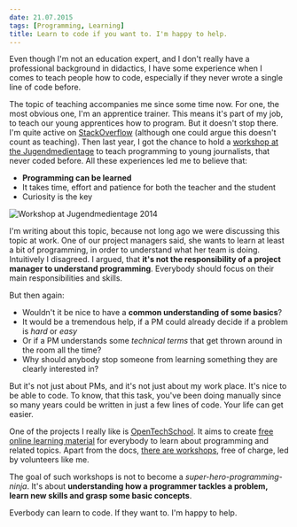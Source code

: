```yaml
---
date: 21.07.2015
tags: [Programming, Learning]
title: Learn to code if you want to. I'm happy to help.
---
```


Even though I'm not an education expert, and I don't really have a professional background in didactics, I have some experience when I comes to teach people how to code, especially if they never wrote a single line of code before.

The topic of teaching accompanies me since some time now.
For one, the most obvious one, I'm an apprentice trainer.
This means it's part of my job, to teach our young apprentices how to program.
But it doesn't stop there.
I'm quite active on [StackOverflow](http://stackoverflow.com/users/549755/odi) (although one could argue this doesn't count as teaching).
Then last year, I got the chance to hold a [workshop at the Jugendmedientage](http://www.jungejournalisten.ch/jugendmedientage/workshops-2/) to teach programming to young journalists, that never coded before.
All these experiences led me to believe that:

- **Programming can be learned**
- It takes time, effort and patience for both the teacher and the student
- Curiosity is the key

![Workshop at Jugendmedientage 2014]({{urls.media}}/workshop.jpg)

I'm writing about this topic, because not long ago we were discussing this topic at work.
One of our project managers said, she wants to learn at least a bit of programming, in order to understand what her team is doing.
Intuitively I disagreed.
I argued, that **it's not the responsibility of a project manager to understand programming**.
Everybody should focus on their main responsibilities and skills.

But then again:

- Wouldn't it be nice to have a **common understanding of some basics**?
- It would be a tremendous help, if a PM could already decide if a problem is _hard_ or _easy_
- Or if a PM understands some _technical terms_ that get thrown around in the room all the time?
- Why should anybody stop someone from learning something they are clearly interested in?

But it's not just about PMs, and it's not just about my work place.
It's nice to be able to code.
To know, that this task, you've been doing manually since so many years could be written in just a few lines of code.
Your life can get easier.

One of the projects I really like is [OpenTechSchool](http://www.opentechschool.org/).
It aims to create [free online learning material](http://learn.opentechschool.org/) for everybody to learn about programming and related topics.
Apart from the docs, [there are workshops](http://www.opentechschool.org/projects/workshops/), free of charge, led by volunteers like me.

The goal of such workshops is not to become a _super-hero-programming-ninja_.
It's about **understanding how a programmer tackles a problem, learn new skills and grasp some basic concepts**.

Everbody can learn to code. If they want to. I'm happy to help.
